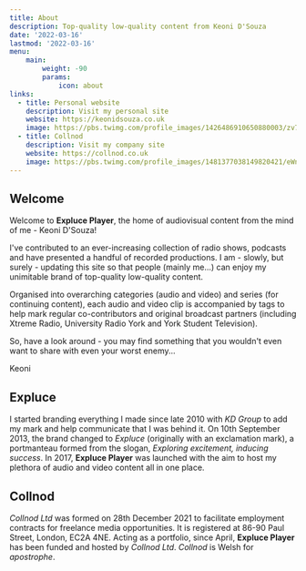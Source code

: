 ```yaml
---
title: About
description: Top-quality low-quality content from Keoni D'Souza
date: '2022-03-16'
lastmod: '2022-03-16'
menu:
    main: 
        weight: -90
        params:
            icon: about
links:
  - title: Personal website
    description: Visit my personal site
    website: https://keonidsouza.co.uk
    image: https://pbs.twimg.com/profile_images/1426486910650880003/zv7R34Qj_400x400.jpg
  - title: Collnod
    description: Visit my company site
    website: https://collnod.co.uk
    image: https://pbs.twimg.com/profile_images/1481377038149820421/eWnTkiia_400x400.jpg
---
```


## Welcome

Welcome to **Expluce Player**, the home of audiovisual content from the mind of me - Keoni D'Souza!

I've contributed to an ever-increasing collection of radio shows, podcasts and have presented a handful of recorded productions. I am - slowly, but surely - updating this site so that people (mainly me...) can enjoy my unimitable brand of top-quality low-quality content.

Organised into overarching categories (audio and video) and series (for continuing content), each audio and video clip is accompanied by tags to help mark regular co-contributors and original broadcast partners (including Xtreme Radio, University Radio York and York Student Television).

So, have a look around - you may find something that you wouldn't even want to share with even your worst enemy...

Keoni

## Expluce

I started branding everything I made since late 2010 with *KD Group* to add my mark and help communicate that I was behind it. On 10th September 2013, the brand changed to *Expluce* (originally with an exclamation mark), a portmanteau formed from the slogan, *Exploring excitement, inducing success*. In 2017, **Expluce Player** was launched with the aim to host my plethora of audio and video content all in one place.

## Collnod

*Collnod Ltd* was formed on 28th December 2021 to facilitate employment contracts for freelance media opportunities. It is registered at 86-90 Paul Street, London, EC2A 4NE. Acting as a portfolio, since April, **Expluce Player** has been funded and hosted by *Collnod Ltd*. *Collnod* is Welsh for *apostrophe*.